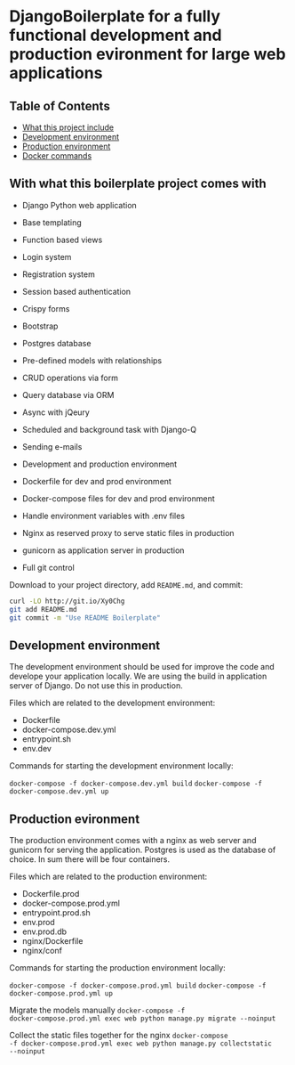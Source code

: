 
# DjangoBoilerplate for a fully functional development and production evironment for large web applications



## Table of Contents

- [What this project include](#projectinclude)
- [Development environment](#development)
- [Production environment](#production)
- [Docker commands](#contributing)


## With what this boilerplate project comes with

- Django Python web application
- Base templating
- Function based views
- Login system
- Registration system 
- Session based authentication
- Crispy forms
- Bootstrap 
- Postgres database
- Pre-defined models with relationships
- CRUD operations via form
- Query database via ORM 
- Async with jQeury
- Scheduled and background task with Django-Q
- Sending e-mails 

- Development and production environment 
- Dockerfile for dev and prod environment
- Docker-compose files for dev and prod environment
- Handle environment variables with .env files
- Nginx as reserved proxy to serve static files in production
- gunicorn as application server in production

- Full git control 



Download to your project directory, add `README.md`, and commit:

```sh
curl -LO http://git.io/Xy0Chg
git add README.md
git commit -m "Use README Boilerplate"
```


## Development environment

The development environment should be used for improve the code and develope your application locally.
We are using the build in application server of Django. Do not use this in production.

Files which are related to the development environment:

- Dockerfile
- docker-compose.dev.yml
- entrypoint.sh
- env.dev


Commands for starting the development environment locally:

<code>docker-compose -f docker-compose.dev.yml build</code>
<code>docker-compose -f docker-compose.dev.yml up</code>


## Production evironment

The production environment comes with a nginx as web server and gunicorn for serving the application. 
Postgres is used as the database of choice. In sum there will be four containers. 

Files which are related to the production environment:

- Dockerfile.prod
- docker-compose.prod.yml
- entrypoint.prod.sh
- env.prod
- env.prod.db
- nginx/Dockerfile
- nginx/conf

Commands for starting the production environment locally:

<code>docker-compose -f docker-compose.prod.yml build</code>
<code>docker-compose -f docker-compose.prod.yml up</code>

Migrate the models manually
<code>docker-compose -f docker-compose.prod.yml exec web python manage.py migrate --noinput  </code>

Collect the static files together for the nginx
<code>docker-compose -f docker-compose.prod.yml exec web python manage.py collectstatic --noinput  </code>

